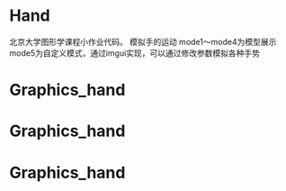 # Hand

北京大学图形学课程小作业代码。
模拟手的运动
mode1～mode4为模型展示
mode5为自定义模式，通过imgui实现，可以通过修改参数模拟各种手势
# Graphics_hand
# Graphics_hand
# Graphics_hand
